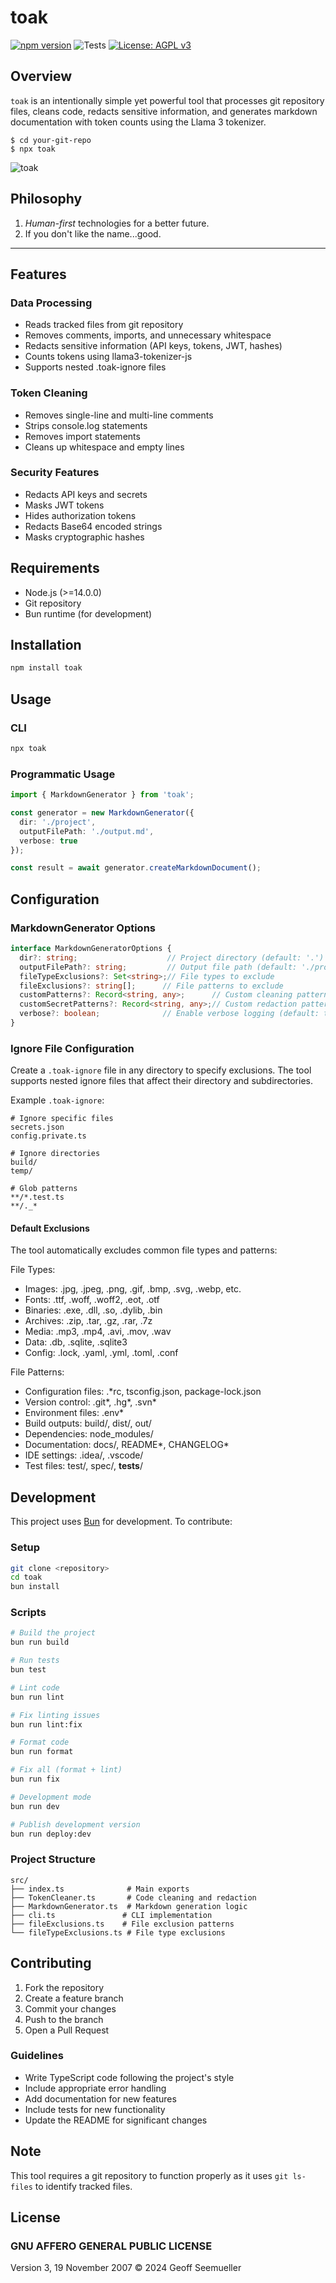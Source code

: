 # toak
[![npm version](https://img.shields.io/npm/v/toak)](https://www.npmjs.com/package/toak)
![Tests](https://github.com/seemueller-io/toak/actions/workflows/tests.yml/badge.svg)
[![License: AGPL v3](https://img.shields.io/badge/License-AGPL_v3-blue.svg)](https://www.gnu.org/licenses/agpl-3.0.html)

## Overview

`toak` is an intentionally simple yet powerful tool that processes git repository files, cleans code, redacts sensitive information, and generates markdown documentation with token counts using the Llama 3 tokenizer.

```shell
$ cd your-git-repo
$ npx toak
```

![toak](https://github.com/seemueller-io/toak/blob/471c2a359e342c0103d2074650afe1f1b2b5f71d/toak.jpg?raw=true)

## Philosophy
1. _Human-first_ technologies for a better future.
2. If you don't like the name...good.
---

## Features

### Data Processing
- Reads tracked files from git repository
- Removes comments, imports, and unnecessary whitespace
- Redacts sensitive information (API keys, tokens, JWT, hashes)
- Counts tokens using llama3-tokenizer-js
- Supports nested .toak-ignore files

### Token Cleaning
- Removes single-line and multi-line comments
- Strips console.log statements
- Removes import statements
- Cleans up whitespace and empty lines

### Security Features
- Redacts API keys and secrets
- Masks JWT tokens
- Hides authorization tokens
- Redacts Base64 encoded strings
- Masks cryptographic hashes

## Requirements

- Node.js (>=14.0.0)
- Git repository
- Bun runtime (for development)

## Installation

```bash
npm install toak
```

## Usage

### CLI
```bash
npx toak
```

### Programmatic Usage

```typescript
import { MarkdownGenerator } from 'toak';

const generator = new MarkdownGenerator({
  dir: './project',
  outputFilePath: './output.md',
  verbose: true
});

const result = await generator.createMarkdownDocument();
```

## Configuration

### MarkdownGenerator Options

```typescript
interface MarkdownGeneratorOptions {
  dir?: string;                    // Project directory (default: '.')
  outputFilePath?: string;         // Output file path (default: './prompt.md')
  fileTypeExclusions?: Set<string>;// File types to exclude
  fileExclusions?: string[];      // File patterns to exclude
  customPatterns?: Record<string, any>;      // Custom cleaning patterns
  customSecretPatterns?: Record<string, any>;// Custom redaction patterns
  verbose?: boolean;              // Enable verbose logging (default: true)
}
```

### Ignore File Configuration

Create a `.toak-ignore` file in any directory to specify exclusions. The tool supports nested ignore files that affect their directory and subdirectories.

Example `.toak-ignore`:
```plaintext
# Ignore specific files
secrets.json
config.private.ts

# Ignore directories
build/
temp/

# Glob patterns
**/*.test.ts
**/._*
```

#### Default Exclusions

The tool automatically excludes common file types and patterns:

File Types:
- Images: .jpg, .jpeg, .png, .gif, .bmp, .svg, .webp, etc.
- Fonts: .ttf, .woff, .woff2, .eot, .otf
- Binaries: .exe, .dll, .so, .dylib, .bin
- Archives: .zip, .tar, .gz, .rar, .7z
- Media: .mp3, .mp4, .avi, .mov, .wav
- Data: .db, .sqlite, .sqlite3
- Config: .lock, .yaml, .yml, .toml, .conf

File Patterns:
- Configuration files: .*rc, tsconfig.json, package-lock.json
- Version control: .git*, .hg*, .svn*
- Environment files: .env*
- Build outputs: build/, dist/, out/
- Dependencies: node_modules/
- Documentation: docs/, README*, CHANGELOG*
- IDE settings: .idea/, .vscode/
- Test files: test/, spec/, __tests__/

## Development

This project uses [Bun](https://bun.sh) for development. To contribute:

### Setup
```bash
git clone <repository>
cd toak
bun install
```

### Scripts
```bash
# Build the project
bun run build

# Run tests
bun test

# Lint code
bun run lint

# Fix linting issues
bun run lint:fix

# Format code
bun run format

# Fix all (format + lint)
bun run fix

# Development mode
bun run dev

# Publish development version
bun run deploy:dev
```

### Project Structure
```
src/
├── index.ts              # Main exports
├── TokenCleaner.ts       # Code cleaning and redaction
├── MarkdownGenerator.ts  # Markdown generation logic
├── cli.ts               # CLI implementation
├── fileExclusions.ts    # File exclusion patterns
└── fileTypeExclusions.ts # File type exclusions
```

## Contributing

1. Fork the repository
2. Create a feature branch
3. Commit your changes
4. Push to the branch
5. Open a Pull Request

### Guidelines
- Write TypeScript code following the project's style
- Include appropriate error handling
- Add documentation for new features
- Include tests for new functionality
- Update the README for significant changes


## Note

This tool requires a git repository to function properly as it uses `git ls-files` to identify tracked files.

## License

### GNU AFFERO GENERAL PUBLIC LICENSE
Version 3, 19 November 2007
© 2024 Geoff Seemueller



